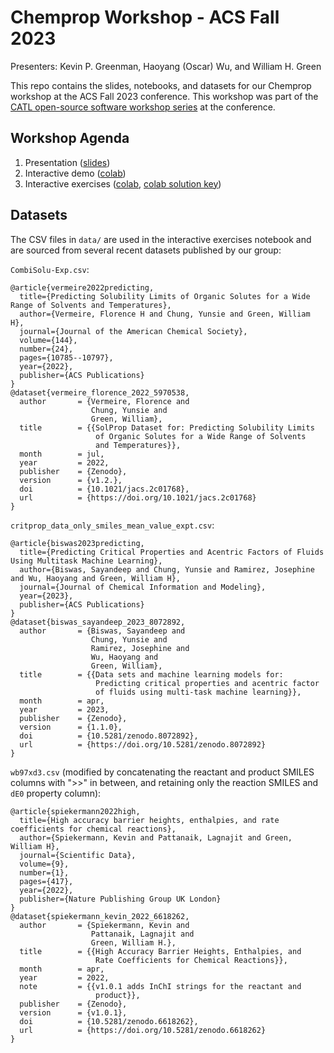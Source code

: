 # Chemprop Workshop - ACS Fall 2023

Presenters: Kevin P. Greenman, Haoyang (Oscar) Wu, and William H. Green

This repo contains the slides, notebooks, and datasets for our Chemprop workshop at the ACS Fall 2023 conference. This workshop was part of the [CATL open-source software workshop series](https://chemsoftware.wordpress.com/fall2023/) at the conference.

## Workshop Agenda
1. Presentation ([slides](https://github.com/kevingreenman/chemprop-workshop-acs-fall2023/blob/main/20230816_acs_fall_chemprop_and_datasets.pdf))
2. Interactive demo ([colab](https://github.com/kevingreenman/chemprop-workshop-acs-fall2023/blob/main/chemprop_colab_demo_acs_fall2023.ipynb))
3. Interactive exercises ([colab](https://github.com/kevingreenman/chemprop-workshop-acs-fall2023/blob/main/chemprop_colab_demo_acs_fall2023_exercises.ipynb), [colab solution key](https://github.com/kevingreenman/chemprop-workshop-acs-fall2023/blob/main/chemprop_colab_demo_acs_fall2023_exercises_key.ipynb))

## Datasets
The CSV files in `data/` are used in the interactive exercises notebook and are sourced from several recent datasets published by our group:

`CombiSolu-Exp.csv`:
```
@article{vermeire2022predicting,
  title={Predicting Solubility Limits of Organic Solutes for a Wide Range of Solvents and Temperatures},
  author={Vermeire, Florence H and Chung, Yunsie and Green, William H},
  journal={Journal of the American Chemical Society},
  volume={144},
  number={24},
  pages={10785--10797},
  year={2022},
  publisher={ACS Publications}
}
@dataset{vermeire_florence_2022_5970538,
  author       = {Vermeire, Florence and
                  Chung, Yunsie and
                  Green, William},
  title        = {{SolProp Dataset for: Predicting Solubility Limits 
                   of Organic Solutes for a Wide Range of Solvents
                   and Temperatures}},
  month        = jul,
  year         = 2022,
  publisher    = {Zenodo},
  version      = {v1.2.},
  doi          = {10.1021/jacs.2c01768},
  url          = {https://doi.org/10.1021/jacs.2c01768}
}
```

`critprop_data_only_smiles_mean_value_expt.csv`:
```
@article{biswas2023predicting,
  title={Predicting Critical Properties and Acentric Factors of Fluids Using Multitask Machine Learning},
  author={Biswas, Sayandeep and Chung, Yunsie and Ramirez, Josephine and Wu, Haoyang and Green, William H},
  journal={Journal of Chemical Information and Modeling},
  year={2023},
  publisher={ACS Publications}
}
@dataset{biswas_sayandeep_2023_8072892,
  author       = {Biswas, Sayandeep and
                  Chung, Yunsie and
                  Ramirez, Josephine and
                  Wu, Haoyang and
                  Green, William},
  title        = {{Data sets and machine learning models for: 
                   Predicting critical properties and acentric factor
                   of fluids using multi-task machine learning}},
  month        = apr,
  year         = 2023,
  publisher    = {Zenodo},
  version      = {1.1.0},
  doi          = {10.5281/zenodo.8072892},
  url          = {https://doi.org/10.5281/zenodo.8072892}
}
```

`wb97xd3.csv` (modified by concatenating the reactant and product SMILES columns with ">>" in between, and retaining only the reaction SMILES and `dE0` property column):
```
@article{spiekermann2022high,
  title={High accuracy barrier heights, enthalpies, and rate coefficients for chemical reactions},
  author={Spiekermann, Kevin and Pattanaik, Lagnajit and Green, William H},
  journal={Scientific Data},
  volume={9},
  number={1},
  pages={417},
  year={2022},
  publisher={Nature Publishing Group UK London}
}
@dataset{spiekermann_kevin_2022_6618262,
  author       = {Spiekermann, Kevin and
                  Pattanaik, Lagnajit and
                  Green, William H.},
  title        = {{High Accuracy Barrier Heights, Enthalpies, and 
                   Rate Coefficients for Chemical Reactions}},
  month        = apr,
  year         = 2022,
  note         = {{v1.0.1 adds InChI strings for the reactant and 
                   product}},
  publisher    = {Zenodo},
  version      = {v1.0.1},
  doi          = {10.5281/zenodo.6618262},
  url          = {https://doi.org/10.5281/zenodo.6618262}
}
```
